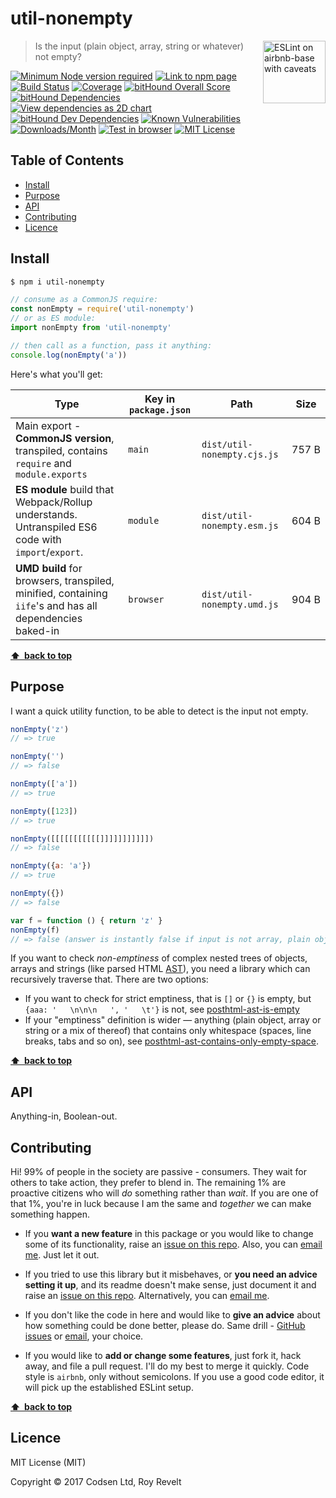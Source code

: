 # util-nonempty

<a href="https://github.com/revelt/eslint-on-airbnb-base-badge" style="float: right; padding: 0 0 20px 20px;"><img src="https://cdn.rawgit.com/revelt/eslint-on-airbnb-base-badge/0c3e46c9/lint-badge.svg" alt="ESLint on airbnb-base with caveats" width="100" align="right"></a>

> Is the input (plain object, array, string or whatever) not empty?

[![Minimum Node version required][node-img]][node-url]
[![Link to npm page][npm-img]][npm-url]
[![Build Status][travis-img]][travis-url]
[![Coverage][cov-img]][cov-url]
[![bitHound Overall Score][overall-img]][overall-url]
[![bitHound Dependencies][deps-img]][deps-url]
[![View dependencies as 2D chart][deps2d-img]][deps2d-url]
[![bitHound Dev Dependencies][dev-img]][dev-url]
[![Known Vulnerabilities][vulnerabilities-img]][vulnerabilities-url]
[![Downloads/Month][downloads-img]][downloads-url]
[![Test in browser][runkit-img]][runkit-url]
[![MIT License][license-img]][license-url]

## Table of Contents

<!-- START doctoc generated TOC please keep comment here to allow auto update -->
<!-- DON'T EDIT THIS SECTION, INSTEAD RE-RUN doctoc TO UPDATE -->


- [Install](#install)
- [Purpose](#purpose)
- [API](#api)
- [Contributing](#contributing)
- [Licence](#licence)

<!-- END doctoc generated TOC please keep comment here to allow auto update -->

## Install

```bash
$ npm i util-nonempty
```

```js
// consume as a CommonJS require:
const nonEmpty = require('util-nonempty')
// or as ES module:
import nonEmpty from 'util-nonempty'

// then call as a function, pass it anything:
console.log(nonEmpty('a'))
```

Here's what you'll get:

Type            | Key in `package.json` | Path  | Size
----------------|-----------------------|-------|--------
Main export - **CommonJS version**, transpiled, contains `require` and `module.exports` | `main`                | `dist/util-nonempty.cjs.js` | 757&nbsp;B
**ES module** build that Webpack/Rollup understands. Untranspiled ES6 code with `import`/`export`. | `module`              | `dist/util-nonempty.esm.js` | 604&nbsp;B
**UMD build** for browsers, transpiled, minified, containing `iife`'s and has all dependencies baked-in | `browser`            | `dist/util-nonempty.umd.js` | 904&nbsp;B

**[⬆ &nbsp;back to top](#)**

## Purpose

I want a quick utility function, to be able to detect is the input not empty.

```js
nonEmpty('z')
// => true

nonEmpty('')
// => false

nonEmpty(['a'])
// => true

nonEmpty([123])
// => true

nonEmpty([[[[[[[[[[[]]]]]]]]]]])
// => false

nonEmpty({a: 'a'})
// => true

nonEmpty({})
// => false

var f = function () { return 'z' }
nonEmpty(f)
// => false (answer is instantly false if input is not array, plain object or string)
```

If you want to check _non-emptiness_ of complex nested trees of objects, arrays and strings (like parsed HTML [AST](https://github.com/posthtml/posthtml-parser)), you need a library which can recursively traverse that. There are two options:

* If you want to check for strict emptiness, that is `[]` or `{}` is empty, but `{aaa: '   \n\n\n   ', '   \t'}` is not, see [posthtml-ast-is-empty](https://www.npmjs.com/package/posthtml-ast-is-empty)
* If your "emptiness" definition is wider — anything (plain object, array or string or a mix of thereof) that contains only whitespace (spaces, line breaks, tabs and so on), see [posthtml-ast-contains-only-empty-space](https://www.npmjs.com/package/posthtml-ast-contains-only-empty-space).

**[⬆ &nbsp;back to top](#)**

## API

Anything-in, Boolean-out.

## Contributing

Hi! 99% of people in the society are passive - consumers. They wait for others to take action, they prefer to blend in. The remaining 1% are proactive citizens who will _do_ something rather than _wait_. If you are one of that 1%, you're in luck because I am the same and _together_ we can make something happen.

* If you **want a new feature** in this package or you would like to change some of its functionality, raise an [issue on this repo](https://github.com/codsen/util-nonempty/issues). Also, you can [email me](mailto:roy@codsen.com). Just let it out.

* If you tried to use this library but it misbehaves, or **you need an advice setting it up**, and its readme doesn't make sense, just document it and raise an [issue on this repo](https://github.com/codsen/util-nonempty/issues). Alternatively, you can [email me](mailto:roy@codsen.com).

* If you don't like the code in here and would like to **give an advice** about how something could be done better, please do. Same drill - [GitHub issues](https://github.com/codsen/util-nonempty/issues) or [email](mailto:roy@codsen.com), your choice.

* If you would like to **add or change some features**, just fork it, hack away, and file a pull request. I'll do my best to merge it quickly. Code style is `airbnb`, only without semicolons. If you use a good code editor, it will pick up the established ESLint setup.

**[⬆ &nbsp;back to top](#)**

## Licence

MIT License (MIT)

Copyright © 2017 Codsen Ltd, Roy Revelt

[node-img]: https://img.shields.io/node/v/util-nonempty.svg?style=flat-square&label=works%20on%20node
[node-url]: https://www.npmjs.com/package/util-nonempty

[npm-img]: https://img.shields.io/npm/v/util-nonempty.svg?style=flat-square&label=release
[npm-url]: https://www.npmjs.com/package/util-nonempty

[travis-img]: https://img.shields.io/travis/codsen/util-nonempty.svg?style=flat-square
[travis-url]: https://travis-ci.org/codsen/util-nonempty

[cov-img]: https://coveralls.io/repos/github/codsen/util-nonempty/badge.svg?style=flat-square?branch=master
[cov-url]: https://coveralls.io/github/codsen/util-nonempty?branch=master

[overall-img]: https://img.shields.io/bithound/code/github/codsen/util-nonempty.svg?style=flat-square
[overall-url]: https://www.bithound.io/github/codsen/util-nonempty

[deps-img]: https://img.shields.io/bithound/dependencies/github/codsen/util-nonempty.svg?style=flat-square
[deps-url]: https://www.bithound.io/github/codsen/util-nonempty/master/dependencies/npm

[deps2d-img]: https://img.shields.io/badge/deps%20in%202D-see_here-08f0fd.svg?style=flat-square
[deps2d-url]: http://npm.anvaka.com/#/view/2d/util-nonempty

[dev-img]: https://img.shields.io/bithound/devDependencies/github/codsen/util-nonempty.svg?style=flat-square
[dev-url]: https://www.bithound.io/github/codsen/util-nonempty/master/dependencies/npm

[vulnerabilities-img]: https://snyk.io/test/github/codsen/util-nonempty/badge.svg?style=flat-square
[vulnerabilities-url]: https://snyk.io/test/github/codsen/util-nonempty

[downloads-img]: https://img.shields.io/npm/dm/util-nonempty.svg?style=flat-square
[downloads-url]: https://npmcharts.com/compare/util-nonempty

[runkit-img]: https://img.shields.io/badge/runkit-test_in_browser-a853ff.svg?style=flat-square
[runkit-url]: https://npm.runkit.com/util-nonempty

[license-img]: https://img.shields.io/npm/l/util-nonempty.svg?style=flat-square
[license-url]: https://github.com/codsen/util-nonempty/blob/master/license.md
